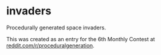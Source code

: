 # invaders
Procedurally generated space invaders.

This was created as an entry for the 6th Monthly Contest at [reddit.com/r/proceduralgeneration](https://www.reddit.com/r/proceduralgeneration/comments/4mn9gj/monthly_challenge_7_june_2016_procedural/).
